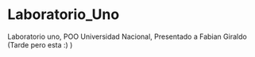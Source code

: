# Laboratorio_Uno
Laboratorio uno, POO Universidad Nacional, Presentado a Fabian Giraldo (Tarde pero esta :) )
